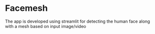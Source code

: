 # Facemesh

The app is developed using streamlit for detecting the human face along with a mesh based on input image/video
